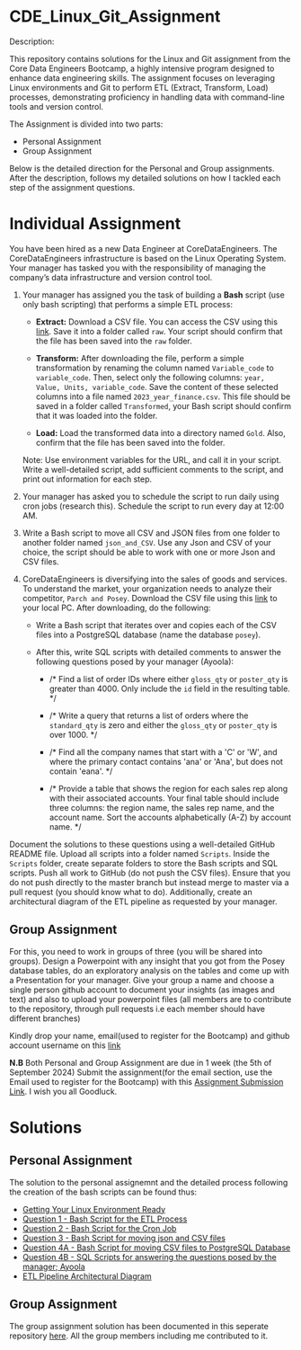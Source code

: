 # CDE_Linux_Git_Assignment

Description:

This repository contains solutions for the Linux and Git assignment from the Core Data Engineers Bootcamp, a highly intensive program designed to enhance data engineering skills. The assignment focuses on leveraging Linux environments and Git to perform ETL (Extract, Transform, Load) processes, demonstrating proficiency in handling data with command-line tools and version control.

The Assignment is divided into two parts:

- Personal Assignment 
- Group Assignment

Below is the detailed direction for the Personal and Group assignments. After the description, follows my detailed solutions on how I tackled each step of the assignment questions. 

# Individual Assignment
You have been hired as a new Data Engineer at CoreDataEngineers. The CoreDataEngineers infrastructure is based on the Linux Operating System. Your manager has tasked you with the responsibility of managing the company’s data infrastructure and version control tool.

1. Your manager has assigned you the task of building a **Bash** script (use only bash scripting) that performs a simple ETL process:

   - **Extract:** Download a CSV file. You can access the CSV using this [link](https://www.stats.govt.nz/assets/Uploads/Annual-enterprise-survey/Annual-enterprise-survey-2023-financial-year-provisional/Download-data/annual-enterprise-survey-2023-financial-year-provisional.csv). Save it into a folder called `raw`. Your script should confirm that the file has been saved into the `raw` folder.
   
   - **Transform:** After downloading the file, perform a simple transformation by renaming the column named `Variable_code` to `variable_code`. Then, select only the following columns: `year, Value, Units, variable_code`. Save the content of these selected columns into a file named `2023_year_finance.csv`. This file should be saved in a folder called `Transformed`, your Bash script should confirm that it was loaded into the folder.
   
   - **Load:** Load the transformed data into a directory named `Gold`. Also, confirm that the file has been saved into the folder.

   Note: Use environment variables for the URL, and call it in your script. Write a well-detailed script, add sufficient comments to the script, and print out information for each step.

2. Your manager has asked you to schedule the script to run daily using cron jobs (research this). Schedule the script to run every day at 12:00 AM.

3. Write a Bash script to move all CSV and JSON files from one folder to another folder named `json_and_CSV`. Use any Json and CSV of your choice, the script should be able to work with one or more Json and CSV files. 

4. CoreDataEngineers is diversifying into the sales of goods and services. To understand the market, your organization needs to analyze their competitor, `Parch and Posey`. Download the CSV file using this [link](https://we.tl/t-2xYLL816Yt) to your local PC. After downloading, do the following:

   - Write a Bash script that iterates over and copies each of the CSV files into a PostgreSQL database (name the database `posey`).
   
   - After this, write SQL scripts with detailed comments to answer the following questions posed by your manager (Ayoola):
   
     - /* Find a list of order IDs where either `gloss_qty` or `poster_qty` is greater than 4000. Only include the `id` field in the resulting table. */
     
     - /* Write a query that returns a list of orders where the `standard_qty` is zero and either the `gloss_qty` or `poster_qty` is over 1000. */
     
     - /* Find all the company names that start with a 'C' or 'W', and where the primary contact contains 'ana' or 'Ana', but does not contain 'eana'. */
     
     - /* Provide a table that shows the region for each sales rep along with their associated accounts. Your final table should include three columns: the region name, the sales rep name, and the account name. Sort the accounts alphabetically (A-Z) by account name. */

Document the solutions to these questions using a well-detailed GitHub README file. Upload all scripts into a folder named `Scripts`. Inside the `Scripts` folder, create separate folders to store the Bash scripts and SQL scripts. Push all work to GitHub (do not push the CSV files). Ensure that you do not push directly to the master branch but instead merge to master via a pull request (you should know what to do). Additionally, create an architectural diagram of the ETL pipeline as requested by your manager.


## Group Assignment 
For this, you need to work in groups of three (you will be shared into groups). Design a Powerpoint with any insight that you got from the Posey database tables, do an exploratory analysis on the tables and come up with a Presentation for your manager. Give your group a name and choose a single person github account to document your insights (as images and text) and also to upload your powerpoint files (all members are to contribute to the repository, through pull requests i.e each member should have different branches) 

Kindly drop your name, email(used to register for the Bootcamp) and github account username on this [link](https://docs.google.com/forms/d/1HvIx83UFEkVX1Uqnddk3_Tg0IkpvvGk4DJaQY8YjUgA/edit)

**N.B** Both Personal and Group Assignment are due in 1 week (the 5th of September 2024)
Submit the assignment(for the email section, use the Email used to register for the Bootcamp) with this [Assignment Submission Link](https://docs.google.com/forms/d/15Gm-56XhsAvzed0cRV-gBFEG8xaTl3egmG-iPJWz5X0/edit). I wish you all Goodluck.



# Solutions

## Personal Assignment
The solution to the personal assignemnt and the detailed process following the creation of the bash scripts can be found thus:

- [Getting Your Linux Environment Ready](https://github.com/Chisomnwa/SQL-Challenge-Case-Study-4---Data-Bank/blob/main/A.%20Customer%20Nodes%20Exploration.md)
- [Question 1 - Bash Script for the ETL Process](https://github.com/Chisomnwa/SQL-Challenge-Case-Study-4---Data-Bank/blob/main/A.%20Customer%20Nodes%20Exploration.md)
- [Question 2 - Bash Script for the Cron Job](https://github.com/Chisomnwa/SQL-Challenge-Case-Study-4---Data-Bank/blob/main/B.%20Customer_Transactions.md)
- [Question 3 - Bash Script for moving json and CSV files](https://github.com/Chisomnwa/SQL-Challenge-Case-Study-4---Data-Bank/blob/main/C.%20Data%20Allocation%20Challenge.md)
- [Question 4A - Bash Script for moving CSV files to PostgreSQL Database](https://github.com/Chisomnwa/SQL-Challenge-Case-Study-4---Data-Bank/blob/main/D.%20Extra%20Challenge.md)
- [Question 4B - SQL Scripts for answering the questions posed by the manager; Ayoola](https://github.com/Chisomnwa/SQL-Challenge-Case-Study-4---Data-Bank/blob/main/E.%20Extension%20Request.md)
- [ETL Pipeline Architectural Diagram](https://github.com/Chisomnwa/SQL-Challenge-Case-Study-4---Data-Bank/blob/main/E.%20Extension%20Request.md)


## Group Assignment
The group assignment solution has been documented in this seperate repository [here](https://github.com/femmyte/data-ninjas). All the group members including me contributed to it.

